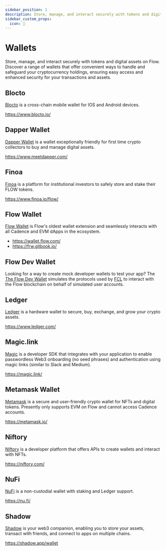 ```yaml
---
sidebar_position: 1
description: Store, manage, and interact securely with tokens and digital assets on Flow. Discover a range of wallets that offer convenient ways to handle and safeguard your cryptocurrency holdings, ensuring easy access and enhanced security for your transactions and assets.
sidebar_custom_props:
  icon: 🔑
---
```


# Wallets

Store, manage, and interact securely with tokens and digital assets on Flow. Discover a range of wallets that offer convenient ways to handle and safeguard your cryptocurrency holdings, ensuring easy access and enhanced security for your transactions and assets.

<div id="cards" className="cards">

## Blocto

[Blocto](https://www.blocto.io/) is a cross-chain mobile wallet for IOS and Android devices.

https://www.blocto.io/

## Dapper Wallet

[Dapper Wallet](https://www.meetdapper.com/) is a wallet exceptionally friendly for first time crypto collectors to buy and manage digital assets.

https://www.meetdapper.com/

## Finoa

[Finoa](https://www.finoa.io/) is a platform for institutional investors to safely store and stake their FLOW tokens.

https://www.finoa.io/flow/

## Flow Wallet

[Flow Wallet](https://wallet.flow.com/) is Flow's oldest wallet extension and seamlessly interacts with all Cadence and EVM dApps in the ecosystem.

- https://wallet.flow.com/
- https://frw.gitbook.io/

## Flow Dev Wallet

Looking for a way to create mock developer wallets to test your app? The [The Flow Dev Wallet](../tools/flow-dev-wallet/index.md) simulates the protocols used by [FCL](../tools/clients/fcl-js/index.md) to interact with the Flow blockchain on behalf of simulated user accounts.

## Ledger

[Ledger](https://www.ledger.com/) is a hardware wallet to secure, buy, exchange, and grow your crypto assets.

https://www.ledger.com/

## Magic.link

[Magic](https://magic.link/) is a developer SDK that integrates with your application to enable passwordless Web3 onboarding (no seed phrases) and authentication using magic links (similar to Slack and Medium).

https://magic.link/

## Metamask Wallet

[Metamask](https://metamask.io/) is a secure and user-friendly crypto wallet for NFTs and digital tokens. Presently only supports EVM on Flow and cannot access Cadence accounts.  

https://metamask.io/

## Niftory

[Niftory](https://niftory.com/) is a developer platform that offers APIs to create wallets and interact with NFTs.

https://niftory.com/

## NuFi

[NuFi](https://nu.fi/) is a non-custodial wallet with staking and Ledger support.

https://nu.fi/

## Shadow

[Shadow](https://shadow.app/wallet) is your web3 companion, enabling you to store your assets, transact with friends, and connect to apps on multiple chains.

https://shadow.app/wallet

</div>
